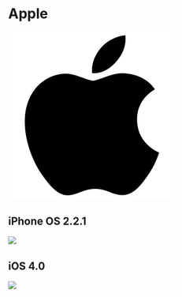 # Apple #

![Apple logo](../img/apple_logo.svg)

## iPhone OS 2.2.1 ##

![](ios-2-2-1.jpeg)

## iOS 4.0 ##

![](ios-4.jpeg)
